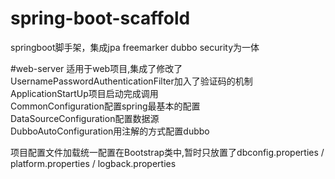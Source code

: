 # spring-boot-scaffold
springboot脚手架，集成jpa freemarker dubbo security为一体




#web-server
适用于web项目,集成了修改了UsernamePasswordAuthenticationFilter加入了验证码的机制<br>
ApplicationStartUp项目启动完成调用<br>
CommonConfiguration配置spring最基本的配置<br>
DataSourceConfiguration配置数据源<br>
DubboAutoConfiguration用注解的方式配置dubbo<br>

项目配置文件加载统一配置在Bootstrap类中,暂时只放置了dbconfig.properties / platform.properties / logback.properties



